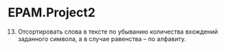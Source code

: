 # EPAM.Project2
13. Отсортировать слова в тексте по убыванию количества вхождений
заданного символа, а в случае равенства – по алфавиту.

